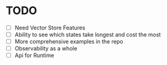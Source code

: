 ﻿# TODO
* [ ] Need Vector Store Features
* [ ] Ability to see which states take longest and cost the most
* [ ] More comprehensive examples in the repo
* [ ] Observability as a whole
* [ ] Api for Runtime